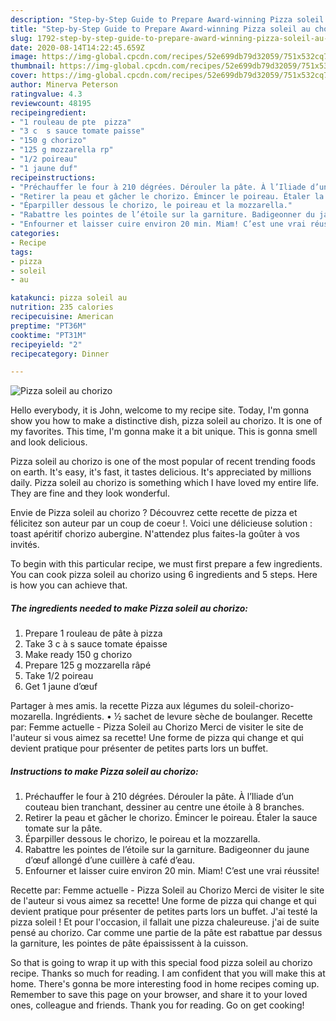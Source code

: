 ```yaml
---
description: "Step-by-Step Guide to Prepare Award-winning Pizza soleil au chorizo"
title: "Step-by-Step Guide to Prepare Award-winning Pizza soleil au chorizo"
slug: 1792-step-by-step-guide-to-prepare-award-winning-pizza-soleil-au-chorizo
date: 2020-08-14T14:22:45.659Z
image: https://img-global.cpcdn.com/recipes/52e699db79d32059/751x532cq70/pizza-soleil-au-chorizo-photo-principale-de-la-recette.jpg
thumbnail: https://img-global.cpcdn.com/recipes/52e699db79d32059/751x532cq70/pizza-soleil-au-chorizo-photo-principale-de-la-recette.jpg
cover: https://img-global.cpcdn.com/recipes/52e699db79d32059/751x532cq70/pizza-soleil-au-chorizo-photo-principale-de-la-recette.jpg
author: Minerva Peterson
ratingvalue: 4.3
reviewcount: 48195
recipeingredient:
- "1 rouleau de pte  pizza"
- "3 c  s sauce tomate paisse"
- "150 g chorizo"
- "125 g mozzarella rp"
- "1/2 poireau"
- "1 jaune duf"
recipeinstructions:
- "Préchauffer le four à 210 dégrées. Dérouler la pâte. À l’Iliade d’un couteau bien tranchant, dessiner au centre une étoile à 8 branches."
- "Retirer la peau et gâcher le chorizo. Émincer le poireau. Étaler la sauce tomate sur la pâte."
- "Éparpiller dessous le chorizo, le poireau et la mozzarella."
- "Rabattre les pointes de l’étoile sur la garniture. Badigeonner du jaune d’œuf allongé d’une cuillère à café d’eau."
- "Enfourner et laisser cuire environ 20 min. Miam! C’est une vrai réussite!"
categories:
- Recipe
tags:
- pizza
- soleil
- au

katakunci: pizza soleil au 
nutrition: 235 calories
recipecuisine: American
preptime: "PT36M"
cooktime: "PT31M"
recipeyield: "2"
recipecategory: Dinner

---
```



![Pizza soleil au chorizo](https://img-global.cpcdn.com/recipes/52e699db79d32059/751x532cq70/pizza-soleil-au-chorizo-photo-principale-de-la-recette.jpg)

Hello everybody, it is John, welcome to my recipe site. Today, I'm gonna show you how to make a distinctive dish, pizza soleil au chorizo. It is one of my favorites. This time, I'm gonna make it a bit unique. This is gonna smell and look delicious.

Pizza soleil au chorizo is one of the most popular of recent trending foods on earth. It's easy, it's fast, it tastes delicious. It's appreciated by millions daily. Pizza soleil au chorizo is something which I have loved my entire life. They are fine and they look wonderful.

Envie de Pizza soleil au chorizo ? Découvrez cette recette de pizza et félicitez son auteur par un coup de coeur !. Voici une délicieuse solution : toast apéritif chorizo aubergine. N&#39;attendez plus faites-la goûter à vos invités.


To begin with this particular recipe, we must first prepare a few ingredients. You can cook pizza soleil au chorizo using 6 ingredients and 5 steps. Here is how you can achieve that.

<!--inarticleads1-->

##### The ingredients needed to make Pizza soleil au chorizo:

1. Prepare 1 rouleau de pâte à pizza
1. Take 3 c à s sauce tomate épaisse
1. Make ready 150 g chorizo
1. Prepare 125 g mozzarella râpé
1. Take 1/2 poireau
1. Get 1 jaune d’œuf


Partager à mes amis. la recette Pizza aux légumes du soleil-chorizo-mozarella. Ingrédients. • ½ sachet de levure sèche de boulanger. Recette par: Femme actuelle - Pizza Soleil au Chorizo Merci de visiter le site de l&#39;auteur si vous aimez sa recette! Une forme de pizza qui change et qui devient pratique pour présenter de petites parts lors un buffet. 

<!--inarticleads2-->

##### Instructions to make Pizza soleil au chorizo:

1. Préchauffer le four à 210 dégrées. Dérouler la pâte. À l’Iliade d’un couteau bien tranchant, dessiner au centre une étoile à 8 branches.
1. Retirer la peau et gâcher le chorizo. Émincer le poireau. Étaler la sauce tomate sur la pâte.
1. Éparpiller dessous le chorizo, le poireau et la mozzarella.
1. Rabattre les pointes de l’étoile sur la garniture. Badigeonner du jaune d’œuf allongé d’une cuillère à café d’eau.
1. Enfourner et laisser cuire environ 20 min. Miam! C’est une vrai réussite!


Recette par: Femme actuelle - Pizza Soleil au Chorizo Merci de visiter le site de l&#39;auteur si vous aimez sa recette! Une forme de pizza qui change et qui devient pratique pour présenter de petites parts lors un buffet. J&#39;ai testé la pizza soleil ! Et pour l&#39;occasion, il fallait une pizza chaleureuse. j&#39;ai de suite pensé au chorizo. Car comme une partie de la pâte est rabattue par dessus la garniture, les pointes de pâte épaississent à la cuisson. 

So that is going to wrap it up with this special food pizza soleil au chorizo recipe. Thanks so much for reading. I am confident that you will make this at home. There's gonna be more interesting food in home recipes coming up. Remember to save this page on your browser, and share it to your loved ones, colleague and friends. Thank you for reading. Go on get cooking!
